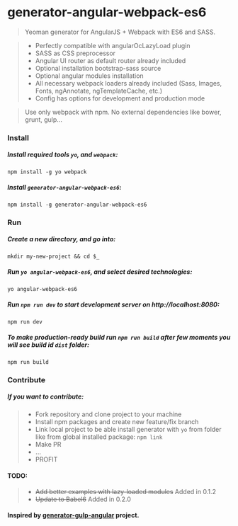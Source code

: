 # generator-angular-webpack-es6

> Yeoman generator for AngularJS + Webpack with ES6 and SASS.

> * Perfectly compatible with angularOcLazyLoad plugin
> * SASS as CSS preprocessor
> * Angular UI router as default router already included
> * Optional installation bootstrap-sass source
> * Optional angular modules installation
> * All necessary webpack loaders already included (Sass, Images, Fonts, ngAnnotate, ngTemplateCache, etc.)
> * Config has options for development and production mode

> Use only webpack with npm. No external dependencies like bower, grunt, gulp...

### Install

##### Install required tools `yo`, and `webpack`:
```
npm install -g yo webpack
```

##### Install `generator-angular-webpack-es6`:
```
npm install -g generator-angular-webpack-es6
```

### Run

##### Create a new directory, and go into:
```
mkdir my-new-project && cd $_
```

##### Run `yo angular-webpack-es6`, and select desired technologies:
```
yo angular-webpack-es6
```

##### Run `npm run dev` to start development server on http://localhost:8080:
```
npm run dev
```

##### To make production-ready build run `npm run build` after few moments you will see build id `dist` folder:
```
npm run build
```

### Contribute

##### If you want to contribute:
> * Fork repository and clone project to your machine
> * Install npm packages and create new feature/fix branch
> * Link local project to be able install generator with `yo` from folder like from global installed package:
> ``` npm link ```
> * Make PR
> * ...
> * PROFIT

#### TODO:
> * ~~Add better examples with lazy-loaded modules~~ Added in 0.1.2
> * ~~Update to Babel6~~ Added in 0.2.0

#### Inspired by [generator-gulp-angular](https://github.com/Swiip/generator-gulp-angular) project.